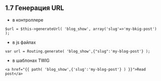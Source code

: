 ## 1.7 Генерация URL

*   в контроллере

`$url = $this->generateUrl( 'blog_show', array('slug'=>'my-bkig-post') );`

*   в js файлах

`var url = Routing.generate( 'blog_show',{"slug":'my-blog-post'} );`

*   в шаблонах TWIG

`<a href="{{ path( 'blog_show',{'slug':'my-blog-post'} ) }}">Read post</a>`